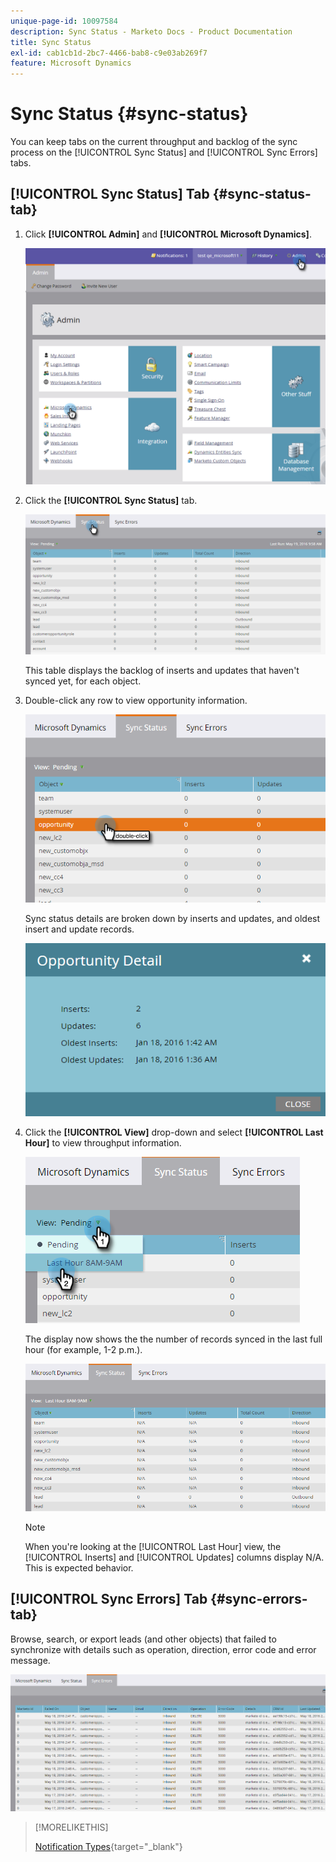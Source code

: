 ```yaml
---
unique-page-id: 10097584
description: Sync Status - Marketo Docs - Product Documentation
title: Sync Status
exl-id: cab1cb1d-2bc7-4466-bab8-c9e03ab269f7
feature: Microsoft Dynamics
---
```

# Sync Status {#sync-status}

You can keep tabs on the current throughput and backlog of the sync process on the [!UICONTROL Sync Status] and [!UICONTROL Sync Errors] tabs.

## [!UICONTROL Sync Status] Tab {#sync-status-tab}

1. Click **[!UICONTROL Admin]** and **[!UICONTROL Microsoft Dynamics]**.

   ![](assets/image2016-1-20-11-3a34-3a14.png)

1. Click the **[!UICONTROL Sync Status]** tab.

   ![](assets/image2016-5-19-10-3a1-3a11.png)

   This table displays the backlog of inserts and updates that haven't synced yet, for each object.

1. Double-click any row to view opportunity information.

   ![](assets/image2016-5-19-10-3a3-3a21.png)

   Sync status details are broken down by inserts and updates, and oldest insert and update records.

   ![](assets/image2016-1-22-10-3a51-3a10.png)

1. Click the **[!UICONTROL View]** drop-down and select **[!UICONTROL Last Hour]** to view throughput information.

   ![](assets/image2016-5-19-10-3a20-3a7.png)

   The display now shows the the number of records synced in the last full hour (for example, 1-2 p.m.).

   ![](assets/image2016-5-19-10-3a22-3a15.png)

   >[!NOTE]
   >
   >When you're looking at the [!UICONTROL Last Hour] view, the [!UICONTROL Inserts] and [!UICONTROL Updates] columns display N/A. This is expected behavior.

## [!UICONTROL Sync Errors] Tab {#sync-errors-tab}

Browse, search, or export leads (and other objects) that failed to synchronize with details such as operation, direction, error code and error message.

![](assets/image2016-5-19-10-3a26-3a35.png)

>[!MORELIKETHIS]
>
>[Notification Types](/help/marketo/product-docs/core-marketo-concepts/miscellaneous/understanding-notifications/notification-types.md){target="_blank"}
